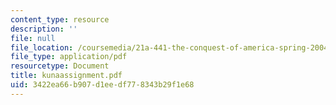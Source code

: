 ```yaml
---
content_type: resource
description: ''
file: null
file_location: /coursemedia/21a-441-the-conquest-of-america-spring-2004/3422ea66b907d1eedf778343b29f1e68_kunaassignment.pdf
file_type: application/pdf
resourcetype: Document
title: kunaassignment.pdf
uid: 3422ea66-b907-d1ee-df77-8343b29f1e68
---
```

